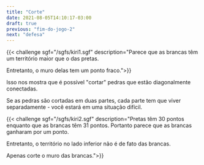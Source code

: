 ```yaml
---
title: "Corte"
date: 2021-08-05T14:10:17-03:00
draft: true
previous: "fim-do-jogo-2"
next: "defesa"
---
```


{{< challenge sgf="/sgfs/kiri1.sgf" description="Parece que as brancas têm um território maior que o das pretas.</p><p>Entretanto, o muro delas tem um ponto fraco.">}} 

Isso nos mostra que é possível "cortar" pedras que estão diagonalmente conectadas.

Se as pedras são cortadas em duas partes, cada parte tem que viver separadamente - você estará em uma situação difícil.

{{< challenge sgf="/sgfs/kiri2.sgf" description="Pretas têm 30 pontos enquanto que as brancas têm 31 pontos. Portanto parece que as brancas ganharam por um ponto.</p><p>Entretanto, o território no lado inferior não é de fato das brancas.</p><p>Apenas corte o muro das brancas.">}} 
